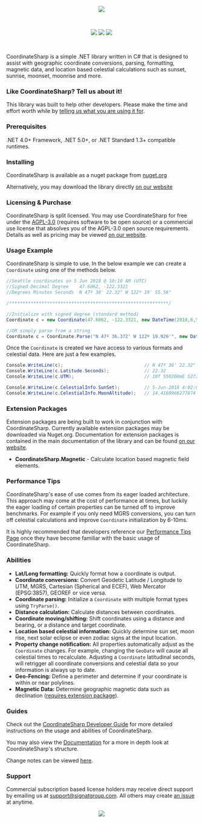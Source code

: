 <p align="center"><img src="https://images.squarespace-cdn.com/content/5c840878ebfc7fc3d3a9b6ca/cd133881-c5d2-4b00-bb2e-b4201b797567/coordinatesharp-02-rounded-header.png?content-type=image%2Fpng"></p>
<br/>
<p align="center">
<img src="https://img.shields.io/github/v/release/Tronald/CoordinateSharp?include_prereleases"/>
<img src="https://img.shields.io/nuget/dt/CoordinateSharp"/>
<img src="https://img.shields.io/website?url=https%3A%2F%2Fcoordinatesharp.com%2FDeveloperGuide"/>
</p>
<br/>

CoordinateSharp is a simple .NET library written in C# that is designed to assist with geographic coordinate conversions, parsing, formatting, magnetic data, and location based celestial calculations such as sunset, sunrise, moonset, moonrise and more.

### Like CoordinateSharp? Tell us about it!

This library was built to help other developers. Please make the time and effort worth while by [telling us what you are using it for](https://github.com/Tronald/CoordinateSharp/issues/79).

### Prerequisites
.NET 4.0+ Framework, .NET 5.0+, or .NET Standard 1.3+ compatible runtimes.

### Installing
CoordinateSharp is available as a nuget package from [nuget.org](https://www.nuget.org/packages/CoordinateSharp/)

Alternatively, you may download the library directly [on our website](https://www.coordinatesharp.com/Download)

### Licensing & Purchase

CoordinateSharp is split licensed. You may use CoordinateSharp for free under the [AGPL-3.0](https://opensource.org/license/agpl-v3/) (requires software to be open source) or a commercial use license that absolves you of the AGPL-3.0 open source requirements. Details as well as pricing may be viewed [on our website](https://coordinatesharp.com/Licensing).

### Usage Example

CoordinateSharp is simple to use. In the below example we can create a `Coordinate` using one of the methods below.

```csharp
//Seattle coordinates on 5 Jun 2018 @ 10:10 AM (UTC)
//Signed-Decimal Degree    47.6062, -122.3321
//Degrees Minutes Seconds  N 47º 36' 22.32" W 122º 19' 55.56"

/***********************************************************/

//Initialize with signed degree (standard method)
Coordinate c = new Coordinate(47.6062, -122.3321, new DateTime(2018,6,5,10,10,0));

//OR simply parse from a string
Coordinate c = Coordinate.Parse("N 47º 36.372' W 122º 19.926'", new DateTime(2018,6,5,10,10,0);
```

Once the `Coordinate` is created we have access to various formats and celestial data. Here are just a few examples.
 
 ```C#
Console.WriteLine(c);                              // N 47º 36' 22.32" W 122º 19' 55.56"
Console.WriteLine(c.Latitude.Seconds);             // 22.32
Console.WriteLine(c.UTM);                          // 10T 550200mE 5272748mN

Console.WriteLine(c.CelestialInfo.SunSet);         // 5-Jun-2018 4:02:00 AM
Console.WriteLine(c.CelestialInfo.MoonAltitude);   // 14.4169966277874
```

### Extension Packages

Extension packages are being built to work in conjunction with CoordinateSharp. Currently available extension packages may be downloaded via Nuget.org. Documentation for extension packages is contained in the main documentation of the library and can be found [on our website](https://coordinatesharp.com/).

* **CoordinateSharp.Magnetic** - Calculate location based magnetic field elements.

### Performance Tips

CoordinateSharp's ease of use comes from its eager loaded architecture. This approach may come at the cost of performance at times, but luckily the eager loading of certain properties can be turned off to improve benchmarks. For example if you only need MGRS conversions, you can turn off celestial calculations and improve `Coordinate` initialization by 6-10ms.

It is highly recommended that developers reference our [Performance Tips Page](https://coordinatesharp.com/Performance) once they have become familiar with the basic usage of 
CoordinateSharp.

### Abilities
 
* **Lat/Long formatting:** Quickly format how a coordinate is output.
* **Coordinate conversions:** Convert Geodetic Latitude / Longitude to UTM, MGRS, Cartesian (Spherical and ECEF), Web Mercator (EPSG:3857), GEOREF or vice versa.
* **Coordinate parsing:** Initialize a `Coordinate` with multiple format types using `TryParse()`.
* **Distance calculation:** Calculate distances between coordinates.
* **Coordinate moving/shifting:** Shift coordinates using a distance and bearing, or a distance and target coordinate.
* **Location based celestial information:** Quickly determine sun set, moon rise, next solar eclipse or even zodiac signs at the input location.
* **Property change notification:** All properties automatically adjust as the `Coordinate` changes. For example, changing the `GeoDate` will cause all celestial times to recalculate. Adjusting a `Coordinate` latitudinal seconds, will retrigger all coordinate conversions and celestial data so your information is always up to date. 
* **Geo-Fencing:** Define a perimeter and determine if your coordinate is within or near polylines.
* **Magnetic Data:** Determine geographic magnetic data such as declination ([requires extension package](https://www.nuget.org/packages/CoordinateSharp.Magnetic/)).


### Guides

Check out the [CoordinateSharp Developer Guide](https://www.coordinatesharp.com/DeveloperGuide) for more detailed instructions on the usage and abilities of CoordinateSharp.

You may also view the [Documentation](https://www.coordinatesharp.com/Help/index.html) for a more in depth look at CoordinateSharp's structure.

Change notes can be viewed [here](https://www.coordinatesharp.com/ChangeNotes).

### Support

Commercial subscription based license holders may receive direct support by emailing us at support@signatgroup.com. All others may create [an issue](https://github.com/Tronald/CoordinateSharp/issues) at anytime.
   
<p align="center"><img src="https://images.squarespace-cdn.com/content/5c840878ebfc7fc3d3a9b6ca/ced70aa9-0877-42b6-849e-e15735b87b56/coordinatesharp-01-rounded-header.png?content-type=image%2Fpng"></p>
